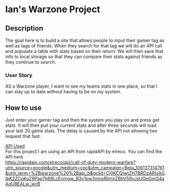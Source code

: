 # Ian's Warzone Project

## Description 
The goal here is to build a site that allows people to input their gamer tag as well as tags of friends. When they search for that tag we will do an API call and populate a table with stats based on their return. We will then save that info to local storage so that they can compare their stats against friends as they continue to search. 

### User Story
AS a Warzone player, I want to see my teams stats in one place, so that I can stay up to date without having to be on my system.

## How to use

Just enter your gamer tag and then the system you play on and press get stats. It will then pull your current stats and after three seconds will load your last 20 game stats. The delay is caused by the API not allowing two request that fast. 

<ins>API Used</ins><br>
For this project I am using an API from rapidAPI by elreco. You can find the API here<br> 
https://rapidapi.com/elreco/api/call-of-duty-modern-warfare?utm_source=google&utm_medium=cpc&utm_campaign=Beta_106137314761&utm_term=%2Bwarzone%20%2Bapi_b&gclid=Cj0KCQjwtZH7BRDzARIsAGjbK2ZCoKoZ6Pap7k69LcEomgw_R3y1pw3mnsRlimxZBhV59xJsUOeGmG4aAqU8EALw_wcB


